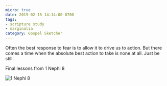 ```yaml
---
micro: true
date: 2019-02-15 14:14:00-0700
tags:
- scripture study
- marginalia
category: Gospel Sketcher
---
```


Often the best response to fear is to allow it to drive us to action. But there comes a time when the absolute best action to take is none at all. Just be still.

Final lessons from 1 Nephi 8

<img src="https://media.bennorris.org/images/gospelsketcher/uploads/2019/7c4e903021.jpg" alt="1 Nephi 8" />